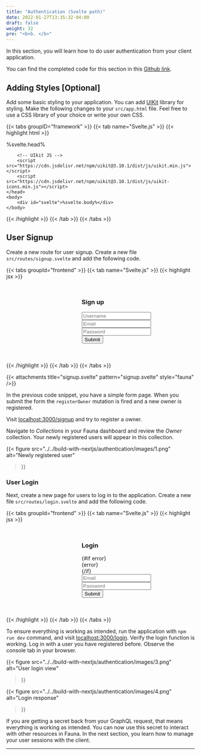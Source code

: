 ```yaml
---
title: "Authentication (Svelte path)"
date: 2022-01-27T13:35:32-04:00
draft: false
weight: 32
pre: "<b>b. </b>"
---
```



In this section, you will learn how to do user authentication from your client application. 

You can find the completed code for this section in this [Github link](https://github.com/fauna-labs/fauna-workshop/tree/section-1.2-user-auth).


## Adding Styles [Optional]

Add some basic styling to your application. You can add [UIKit][uikit] library for styling. Make the following changes to your `src/app.html` file. Feel free to use a CSS library of your choice or write your own CSS.


{{< tabs groupID="framework" >}}
{{< tab name="Svelte.js" >}}
{{< highlight html >}}
<!DOCTYPE html>
<html lang="en">
	<head>
		<meta charset="utf-8" />
		<meta name="description" content="" />
		<link rel="icon" href="%svelte.assets%/favicon.png" />
		<meta name="viewport" content="width=device-width, initial-scale=1" />
		%svelte.head%
		<!-- UIkit CSS -->
		<link rel="stylesheet" href="https://cdn.jsdelivr.net/npm/uikit@3.10.1/dist/css/uikit.min.css" />

		<!-- UIkit JS -->
		<script src="https://cdn.jsdelivr.net/npm/uikit@3.10.1/dist/js/uikit.min.js"></script>
		<script src="https://cdn.jsdelivr.net/npm/uikit@3.10.1/dist/js/uikit-icons.min.js"></script>
	</head>
	<body>
		<div id="svelte">%svelte.body%</div>
	</body>
</html>
{{< /highlight >}}
{{< /tab >}}
{{< /tabs >}}

## User Signup

Create a new route for user signup. Create a new file `src/routes/signup.svelte` and add the following code.

{{< tabs groupId="frontend" >}}
{{< tab name="Svelte.js" >}}
{{< highlight jsx >}}

<script lang="js">
  import { setClient, mutation } from '@urql/svelte';
  import client from '../client'
  import { goto } from '$app/navigation';

  setClient(client);

  const registerMutation = mutation({
    query: `
      mutation ($name: String!, $email: String!, $password: String!) {
        registerOwner(name: $name, email: $email, password: $password) {
          email
          _id
        }
      }
    `,
  });

  async function onSubmit(e) {
    const formData = new FormData(e.target);

    const data = {};
    for (let field of formData) {
      const [key, value] = field;
      data[key] = value;
    }
    const { name, email, password } = data;
    const resp = await registerMutation({ name, email, password })
    if (resp.data?.registerOwner) {
      goto('/');
    } 
    if(resp.error) {
      alert(resp.error.message);
      console.log(resp.error);
    }
  }
</script>


<div class="wrap">
  <div>
    <div class="uk-card uk-card-default uk-card-body">
      <h3 class="uk-card-title">Sign up</h3>
        <form on:submit|preventDefault={onSubmit}>
          <div class="uk-margin">
            <input 
                class="uk-input" 
                type="text"
                placeholder="Username" 
                name="name" 
                autoComplete="off"
            />
          </div>
          <div class="uk-margin">
            <input 
                class="uk-input" 
                type="text" 
                placeholder="Email" 
                name="email"
            />
          </div>
          <div class="uk-margin">
            <input 
                class="uk-input" 
                type="password" 
                placeholder="Password" 
                name="password"
            />
          </div>
          <div class="uk-margin">
            <input class="uk-input" type="submit" />
          </div>
        </form>
    </div>
  </div>
</div>

<style>
  .wrap {
    margin: 10% 40%;
    min-width: 300px;
  }
</style>

{{< /highlight >}}
{{< /tab >}}
{{< /tabs >}}

{{< attachments
    title="signup.svelte"
    pattern="signup.svelte" 
    style="fauna"
/>}}

In the previous code snippet, you have a simple form page. When you submit the form the `registerOwner` mutation is fired and a new owner is registered.

Visit [localhost:3000/signup](http://localhost:3000/signup) and try to register a owner.

Navigate to *Collections* in your Fauna dashboard and review the *Owner* collection. Your newly registered users will appear in this collection.

{{< figure
  src="../../build-with-nextjs/authentication/images/1.png" 
  alt="Newly registered user"
>}}


### User Login

Next, create a new page for users to log in to the application. Create a new file `src/routes/login.svelte` and add the following code. 

{{< tabs groupId="frontend" >}}
{{< tab name="Svelte.js" >}}
{{< highlight jsx >}}
<script>
  import { setClient, mutation } from '@urql/svelte';
  import client from '../client';
  import { goto } from '$app/navigation';

  setClient(client);

  let error;

  const loginMutation = mutation({
    query: `
      mutation OwnerLogin($email: String!, $password: String!) {
        login(email: $email, password: $password) {
          secret
          ttl
        }
      }
    `,
  });
  async function onSubmit(e) {
    const formData = new FormData(e.target);

    const data = {};
    for (let field of formData) {
      const [key, value] = field;
      data[key] = value;
    }
    const { email, password } = data;
    const resp = await loginMutation({ email, password })
    
    console.log('resp', resp)

    if(resp.data?.login) {
      alert('Login Successful');
      goto('/')
    }
    if(resp.error) {
      error = resp.error?.message;
    }
  }
</script>

<div class="wrap">
  <div class="uk-card uk-card-default uk-card-body">
    <h3 class="uk-card-title">Login</h3>
    {#if error}
      <div class="uk-alert-danger" uk-alert style={{ maxWidth: '300px', padding: '10px'}}>
        {error}
      </div>
    {/if}
    <form on:submit|preventDefault={onSubmit} >
      <div class="uk-margin">
        <input 
          class="uk-input" 
          type="text" 
          placeholder="Email" 
          name="email"
        />
      </div>
        <div class="uk-margin">
          <input 
            class="uk-input" 
            type="password" 
            placeholder="Password" 
            name="password"
          />
        </div>
        <div class="uk-margin">
          <input class="uk-input" type="submit" />
        </div>
    </form>
  </div>
</div>

<style>
  .wrap {
    margin: 10% 40%;
    min-width: 300px;
  }
</style>

{{< /highlight >}}
{{< /tab >}}
{{< /tabs >}}

To ensure everything is working as intended, run the application with `npm run dev` command, and visit [localhost:3000/login](http://localhost:3000/login). Verify the login function is working. Log in with a user you have registered before. Observe the console tab in your browser.

{{< figure
  src="../../build-with-nextjs/authentication/images/3.png" 
  alt="User login view"
>}}

{{< figure
  src="../../build-with-nextjs/authentication/images/4.png" 
  alt="Login response"
>}}


If you are getting a secret back from your GraphQL request, that means everything is working as intended. You can now use this secret to interact with other resources in Fauna. In the next section, you learn how to manage your user sessions with the client. 

---
[uikit]: https://getuikit.com/
